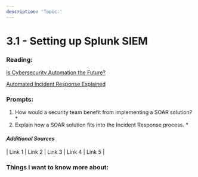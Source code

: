 ```yaml
---
description: 'Topic:'
---
```


# 3.1 - Setting up Splunk SIEM

### Reading:

[Is Cybersecurity Automation the Future?](https://www.forbes.com/sites/forbestechcouncil/2019/08/20/is-cybersecurity-automation-the-future/#4cd22ea4589c)

[Automated Incident Response Explained](https://cybersecurity.att.com/blogs/security-essentials/automated-incident-response-in-action-7-killer-use-cases)

### Prompts:

1. How would a security team benefit from implementing a SOAR solution?
   *
2. Explain how a SOAR solution fits into the Incident Response process.
   *

#### _Additional Sources_

\| Link 1 | Link 2 | Link 3 | Link 4 | Link 5 |

### Things I want to know more about:
